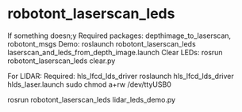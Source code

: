 # robotont_laserscan_leds
If something doesn;y
Required packages: depthimage_to_laserscan, robotont_msgs 
Demo: roslaunch robotont_laserscan_leds laserscan_and_leds_from_depth_image.launch 
Clear LEDs: rosrun robotont_laserscan_leds clear.py

For LIDAR:
Required: hls_lfcd_lds_driver
roslaunch hls_lfcd_lds_driver hlds_laser.launch
sudo chmod a+rw /dev/ttyUSB0

rosrun robotont_laserscan_leds lidar_leds_demo.py
